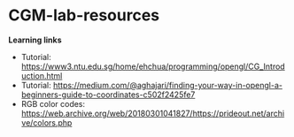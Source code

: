 # CGM-lab-resources

**Learning links**

- Tutorial:  https://www3.ntu.edu.sg/home/ehchua/programming/opengl/CG_Introduction.html
- Tutorial: https://medium.com/@aghajari/finding-your-way-in-opengl-a-beginners-guide-to-coordinates-c502f2425fe7
- RGB color codes: https://web.archive.org/web/20180301041827/https://prideout.net/archive/colors.php